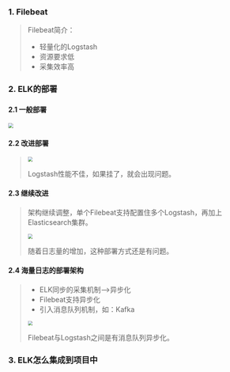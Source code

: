 ### 1. Filebeat

> Filebeat简介：
>
> - 轻量化的Logstash
> - 资源要求低
> - 采集效率高

### 2. ELK的部署

#### 2.1 一般部署

<img src="https://tva1.sinaimg.cn/large/007S8ZIlgy1gj7h2fblm8j31ei0bk434.jpg" style="zoom:60%">

#### 2.2 改进部署

> <img src="https://tva1.sinaimg.cn/large/007S8ZIlgy1gj7h7lnb1pj319y0jcwov.jpg" style="zoom:60%">
>
> Logstash性能不佳，如果挂了，就会出现问题。

#### 2.3 继续改进

> 架构继续调整，单个Filebeat支持配置住多个Logstash，再加上Elasticsearch集群。
>
> <img src="https://tva1.sinaimg.cn/large/007S8ZIlgy1gj7h9c68swj31ac0ji47c.jpg" style="zoom:60%">
>
> 随着日志量的增加，这种部署方式还是有问题。

#### 2.4 海量日志的部署架构

> - ELK同步的采集机制——>异步化
> - Filebeat支持异步化
> - 引入消息队列机制，如：Kafka
>
> <img src="https://tva1.sinaimg.cn/large/007S8ZIlgy1gj7he8l733j31a20jwdom.jpg" style="zoom:60%">
>
> Filebeat与Logstash之间是有消息队列异步化。

### 3. ELK怎么集成到项目中



























